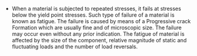 - When a material is subjected to repeated stresses, it fails at stresses below the yield point stresses.
Such type of failure of a material is known as fatigue. The failure is caused by means of a
Progressive crack Formation which are usually fine and of microscopic size. The failure may occur
even without any prior indication. The fatigue of material is affected by the size of the component,
relative magnitude of static and fluctuating loads and the number of load reversals.